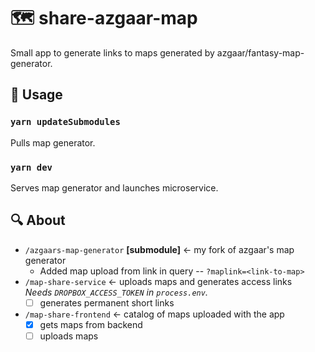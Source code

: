 # 🗺️ share-azgaar-map

Small app to generate links to maps generated by azgaar/fantasy-map-generator.

## 🔌 Usage

### `yarn updateSubmodules`

Pulls map generator.

### `yarn dev`

Serves map generator and launches microservice.

## 🔍 About

- `/azgaars-map-generator` **[submodule]** <- my fork of azgaar's map generator
  - Added map upload from link in query -- `?maplink=<link-to-map>`
- `/map-share-service` <- uploads maps and generates access links \
    _Needs `DROPBOX_ACCESS_TOKEN` in `process.env`._
  - [ ] generates permanent short links
- `/map-share-frontend` <- catalog of maps uploaded with the app
  - [x] gets maps from backend
  - [ ] uploads maps
